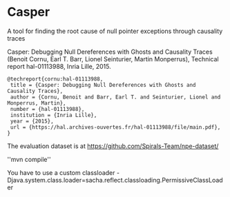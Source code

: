 Casper
=====

A tool for finding the root cause of null pointer exceptions through causality traces

Casper: Debugging Null Dereferences with Ghosts and Causality Traces (Benoit Cornu, Earl T. Barr, Lionel Seinturier, Martin Monperrus), Technical report hal-01113988, Inria Lille, 2015.

```
@techreport{cornu:hal-01113988,
 title = {Casper: Debugging Null Dereferences with Ghosts and Causality Traces},
 author = {Cornu, Benoit and Barr, Earl T. and Seinturier, Lionel and Monperrus, Martin},
 number = {hal-01113988},
 institution = {Inria Lille},
 year = {2015},
 url = {https://hal.archives-ouvertes.fr/hal-01113988/file/main.pdf},
}
```

The evaluation dataset is at <https://github.com/Spirals-Team/npe-dataset/>

''mvn compile''

You have to use a custom classloader
-Djava.system.class.loader=sacha.reflect.classloading.PermissiveClassLoader